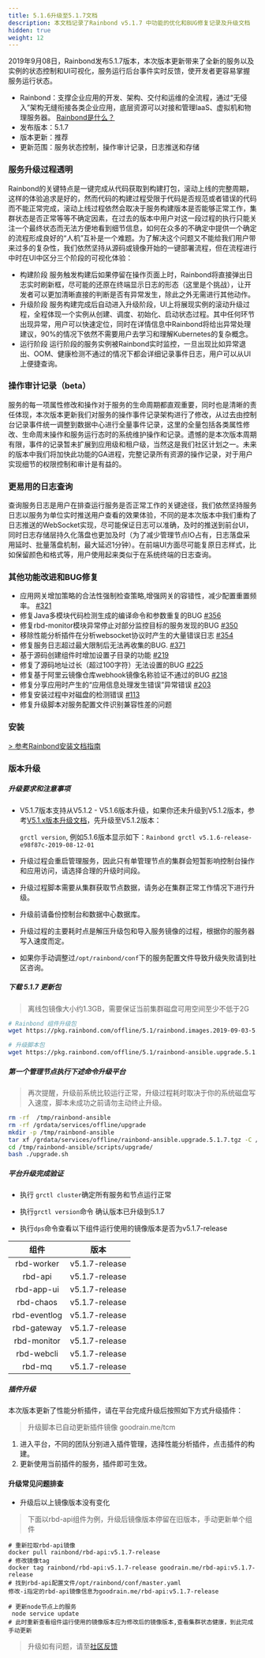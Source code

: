 ```yaml
---
title: 5.1.6升级至5.1.7文档
description: 本文档记录了Rainbond v5.1.7 中功能的优化和BUG修复记录及升级文档
hidden: true
weight: 12
---
```


2019年9月08日，Rainbond发布5.1.7版本，本次版本更新带来了全新的服务以及实例的状态控制和UI可视化，服务运行后台事件实时反馈，使开发者更容易掌握服务运行状态。

- Rainbond：支撑企业应用的开发、架构、交付和运维的全流程，通过“无侵入”架构无缝衔接各类企业应用，底层资源可以对接和管理IaaS、虚拟机和物理服务器。 [Rainbond是什么？](https://www.rainbond.com/docs/quick-start/rainbond_overview/)
- 发布版本：5.1.7
- 版本更新：推荐
- 更新范围：服务状态控制，操作审计记录，日志推送和存储

### 服务升级过程透明

Rainbond的关键特点是一键完成从代码获取到构建打包，滚动上线的完整周期，这样的体验追求是好的，然而代码的构建过程受限于代码是否规范或者错误的代码而不能正常完成，滚动上线过程依然会取决于服务构建版本是否能够正常工作，集群状态是否正常等等不确定因素，在过去的版本中用户对这一段过程的执行只能关注一个最终状态而无法方便地看到细节信息，如何在众多的不确定中提供一个确定的流程形成良好的“人机”互补是一个难题。为了解决这个问题又不能给我们用户带来过多的复杂性，我们依然坚持从源码或镜像开始的一键部署流程，但在流程进行中时在UI中区分三个阶段的可视化体验：

* 构建阶段
 服务触发构建后如果停留在操作页面上时，Rainbond将直接弹出日志实时刷新框，尽可能的还原在终端显示日志的形态（这里是个挑战），让开发者可以更加清晰直接的判断是否有异常发生，除此之外无需进行其他动作。
* 升级阶段
 服务构建完成后自动进入升级阶段，UI上将展现实例的滚动升级过程，全程体现一个实例从创建、调度、初始化、启动状态过程。其中任何环节出现异常，用户可以快速定位，同时在详情信息中Rainbond将给出异常处理建议，90%的情况下依然不需要用户去学习和理解Kubernetes的复杂概念。
* 运行阶段
 运行阶段的服务实例被Rainbond实时监控，一旦出现比如异常退出、OOM、健康检测不通过的情况下都会详细记录事件日志，用户可以从UI上便捷查询。

### 操作审计记录（beta）
 服务的每一项属性修改和操作对于服务的生命周期都直观重要，同时也是清晰的责任体现，本次版本更新我们对服务的操作事件记录架构进行了修改，从过去由控制台记录事件统一调整到数据中心进行全量事件记录，这里的全量包括各类属性修改、生命周末操作和服务运行态时的系统维护操作和记录。遗憾的是本次版本周期有限，事件的记录暂未扩展到应用级和租户级，当然这是我们社区计划之一。未来的版本中我们将加快此功能的GA进程，完整记录所有资源的操作记录，对于用户实现细节的权限控制和审计是有益的。

### 更易用的日志查询
 查询服务日志是用户在排查运行服务是否正常工作的关键途径，我们依然坚持服务日志以服务为单位实时推送用户查看的效果体验，不同的是本次版本中我们重构了日志推送的WebSocket实现，尽可能保证日志可以准确，及时的推送到前台UI，同时日志存储层持久化落盘也更加及时（为了减少管理节点IO占有，日志落盘采用延时、批量落盘机制，最大延迟1分钟）。在前端UI方面尽可能复原日志样式，比如保留颜色和格式等，用户使用起来类似于在系统终端的日志查询。

### 其他功能改进和BUG修复

* 应用网关增加策略的合法性强制检查策略,增强网关的容错性，减少配置重置频率。 [#321](https://github.com/goodrain/rainbond/issues/321)
* 修复Java多模块代码检测生成的编译命令和参数重复的BUG [#356](https://github.com/goodrain/rainbond/issues/356)
* 修复rbd-monitor模块异常停止对部分监控目标的服务发现的BUG [#350](https://github.com/goodrain/rainbond/issues/350)
* 移除性能分析插件在分析websocket协议时产生的大量错误日志 [#354](https://github.com/goodrain/rainbond/issues/354)
* 修复服务日志超过最大限制后无法再收集的BUG. [#371](https://github.com/goodrain/rainbond/issues/371)
* 基于源码创建组件时增加设置子目录的功能 [#219](https://github.com/goodrain/rainbond-console/issues/219)
* 修复了源码地址过长（超过100字符）无法设置的BUG [#225](https://github.com/goodrain/rainbond-console/issues/225)
* 修复基于阿里云镜像仓库webhook镜像名称验证不通过的BUG [#218](https://github.com/goodrain/rainbond-console/pull/218)
* 修复分享应用时产生的“应用信息处理发生错误”异常错误 [#203](https://github.com/goodrain/rainbond-console/issues/203)
* 修复安装过程中对磁盘的检测错误 [#113](https://github.com/goodrain/rainbond-ansible/pull/113)
* 修复升级脚本对服务配置文件识别兼容性差的问题

### 安装

[> 参考Rainbond安装文档指南](https://www.rainbond.com/docs/quick-start/rainbond_install/)

### 版本升级

##### 升级要求和注意事项

- V5.1.7版本支持从V5.1.2 - V5.1.6版本升级，如果你还未升级到V5.1.2版本，参考[V5.1.x版本升级文档](https://www.rainbond.com/docs/user-operations/upgrade/)，先升级至V5.1.2版本：

  `grctl version`, 例如5.1.6版本显示如下：`Rainbond grctl v5.1.6-release-e98f87c-2019-08-12-01`  

- 升级过程会重启管理服务，因此只有单管理节点的集群会短暂影响控制台操作和应用访问，请选择合理的升级时间段。

- 升级过程脚本需要从集群获取节点数据，请务必在集群正常工作情况下进行升级。

- 升级前请备份控制台和数据中心数据库。

- 升级过程的主要耗时点是解压升级包和导入服务镜像的过程，根据你的服务器写入速度而定。

- 如果你手动调整过`/opt/rainbond/conf`下的服务配置文件导致升级失败请到社区咨询。

##### 下载 5.1.7 更新包

> 离线包镜像大小约1.3GB，需要保证当前集群磁盘可用空间至少不低于2G

```bash
# Rainbond 组件升级包
wget https://pkg.rainbond.com/offline/5.1/rainbond.images.2019-09-03-5.1.7.tgz -O /grdata/services/offline/rainbond.images.upgrade.5.1.7.tgz

# 升级脚本包
wget https://pkg.rainbond.com/offline/5.1/rainbond-ansible.upgrade.5.1.7.tgz -O /grdata/services/offline/rainbond-ansible.upgrade.5.1.7.tgz
```

##### 第一个管理节点执行下述命令升级平台

> 再次提醒，升级前系统比较运行正常，升级过程耗时取决于你的系统磁盘写入速度，脚本未成功之前请勿主动终止升级。

```bash
rm -rf  /tmp/rainbond-ansible
rm -rf /grdata/services/offline/upgrade
mkdir -p /tmp/rainbond-ansible
tar xf /grdata/services/offline/rainbond-ansible.upgrade.5.1.7.tgz -C /tmp/rainbond-ansible
cd /tmp/rainbond-ansible/scripts/upgrade/
bash ./upgrade.sh
```

##### 平台升级完成验证

- 执行 `grctl cluster`确定所有服务和节点运行正常

- 执行`grctl version`命令 确认版本已升级到5.1.7

- 执行`dps`命令查看以下组件运行使用的镜像版本是否为v5.1.7-release

| 组件  | 版本 |
| :---: | :---: |
|rbd-worker | v5.1.7-release |
|rbd-api | v5.1.7-release |
|rbd-app-ui | v5.1.7-release |
|rbd-chaos  |v5.1.7-release |
|rbd-eventlog | v5.1.7-release |
|rbd-gateway | v5.1.7-release |
|rbd-monitor | v5.1.7-release |
|rbd-webcli | v5.1.7-release |
|rbd-mq | v5.1.7-release |

##### 插件升级

本次版本更新了性能分析插件，请在平台完成升级后按照如下方式升级插件：

> 升级脚本已自动更新插件镜像 goodrain.me/tcm

1. 进入平台，不同的团队分别进入插件管理，选择性能分析插件，点击插件的构建。
2. 更新使用当前插件的服务，插件即可生效。

#### 升级常见问题排查

- 升级后以上镜像版本没有变化  

>下面以rbd-api组件为例，升级后镜像版本停留在旧版本，手动更新单个组件

```
# 重新拉取rbd-api镜像
docker pull rainbond/rbd-api:v5.1.7-release
# 修改镜像tag
docker tag rainbond/rbd-api:v5.1.7-release goodrain.me/rbd-api:v5.1.7-release
# 找到rbd-api配置文件/opt/rainbond/conf/master.yaml
修改-i指定的rbd-api镜像信息为goodrain.me/rbd-api:v5.1.7-release

# 更新node节点上的服务
 node service update
# 此时重新查看组件运行使用的镜像版本应为修改后的镜像版本,查看集群状态健康，到此完成手动更新
```

>升级如有问题，请至[社区反馈](https://t.goodrain.com/)